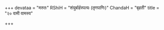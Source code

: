 +++
devataa = "मरुतः"
RShiH = "शंयुर्बार्हस्पत्यः (तृणपाणिः)"
ChandaH = "बृहती"
title = "२० वामी वामस्य"

+++
